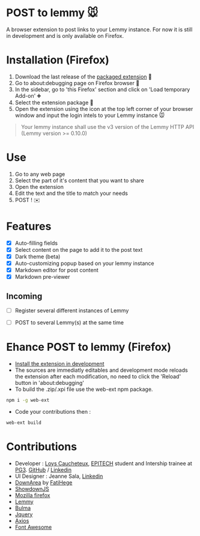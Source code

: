 # POST to lemmy :mouse:

A browser extension to post links to your Lemmy instance.
For now it is still in development and is only available on Firefox.

# Installation (Firefox)
1. Download the last release of the [packaged extension](https://github.com/NiceOpenSource/posttolemmy/releases/tag/0.1) :file_folder:
2. Go to about:debugging page on Firefox browser :bug:
3. In the sidebar, go to 'this Firefox' section and click on 'Load temporary Add-on' :heavy_plus_sign:
4. Select the extension package :open_file_folder:
5. Open the extension using the icon at the top left corner of your browser window and input the login intels to your Lemmy instance :mouse:

> Your lemmy instance shall use the v3 version of the Lemmy HTTP API (Lemmy version >= 0.10.0)

# Use
1. Go to any web page
2. Select the part of it's content that you want to share
3. Open the extension
4. Edit the text and the title to match your needs
5. POST ! :envelope:

# Features
- [x] Auto-filling fields
- [x] Select content on the page to add it to the post text
- [x] Dark theme (beta)
- [x] Auto-customizing popup based on your lemmy instance
- [x] Markdown editor for post content
- [x] Markdown pre-viewer

## Incoming
- [ ] Register several different instances of Lemmy
- [ ] POST to several Lemmy(s) at the same time


# Ehance POST to lemmy (Firefox)
*  [Install the extension in development](https://github.com/NiceOpenSource/posttolemmy/wiki/Install-in-development-on-Mozilla-Firefox)
* The sources are immediatly editables and development mode reloads the extension after each modification, no need to click the 'Reload' button in 'about:debugging'
* To build the .zip/.xpi file use the web-ext npm package.
```bash
npm i -g web-ext
```
* Code your contributions then :
```bash
web-ext build
```

# Contributions
* Developer : [Loys Caucheteux](https://cv.loys.me), [EPITECH](https://github.com/Epitech) student and Intership trainee at [PG3](https://github.com/pg3io). [GitHub](https://github.com/gummyWalrus) / [Linkedin](https://www.linkedin.com/in/loys-caucheteux-a99655205/)
* UI Designer : Jeanne Sala, [Linkedin](https://www.linkedin.com/in/jeanne-sala-846a55208/)
* [DownArea](https://github.com/fatihege/downarea) by [FatiHege](https://github.com/fatihege)
* [ShowdownJS](https://github.com/showdownjs/showdown)
* [Mozilla firefox](https://developer.mozilla.org/fr/firefox)
* [Lemmy](https://join-lemmy.org)
* [Bulma](https://bulma.io/)
* [Jquery](https://jquery.com/)
* [Axios](https://www.npmjs.com/package/axios)
* [Font Awesome](https://www.fontawesome.com)
